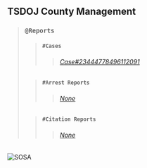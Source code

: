 ## TSDOJ County Management

> ### `@Reports`
>
>> #### `#Cases`
>>> ###### [Case#23444778496112091](https://github.com/NotKaarlo/FivePD-Reports/blob/c20ee3ca770e7dbb1099e0bfa90691d8e17f3c7f/TSDOJ/Case%23444778496112091.md)
>
>> #### `#Arrest Reports`
>>> ###### [None](None)
>
>> #### `#Citation Reports`
>>> ###### [None](None)
>


![SOSA](https://cdn.discordapp.com/attachments/987509275968544768/1001254852380336270/99-997199_san-andreas-highway-patrol-ocrp-hd-png-download.png)
